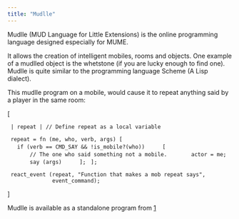 ```yaml
---
title: "Mudlle"
---
```


Mudlle (MUD Language for Little Extensions) is the online programming
language designed especially for MUME.

It allows the creation of intelligent mobiles, rooms and objects. One
example of a mudlled object is the whetstone (if you are lucky enough to
find one). Mudlle is quite similar to the programming language Scheme (A
Lisp dialect).

This mudlle program on a mobile, would cause it to repeat anything said
by a player in the same room:

\[

` | repeat | // Define repeat as a local variable `

` repeat = fn (me, who, verb, args) [`
`   if (verb == CMD_SAY && !is_mobile?(who))`
`     [ `
`       // The one who said something not a mobile.`
`       actor = me;`
`       say (args)`
`     ];`
` ];`

` react_event (repeat, "Function that makes a mob repeat says",`
`              event_command);`

\]

Mudlle is available as a standalone program from
[1](http://www.mume.org/Download/)